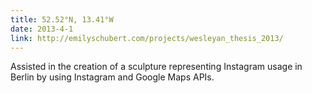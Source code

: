```yaml
---
title: 52.52°N, 13.41°W
date: 2013-4-1
link: http://emilyschubert.com/projects/wesleyan_thesis_2013/
---
```


Assisted in the creation of a sculpture representing Instagram usage in Berlin by using Instagram and Google Maps APIs.
